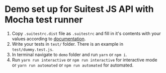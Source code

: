 # Demo set up for Suitest JS API with Mocha test runner

1. Copy `.suitestrc.dist` file as `.suitestrc` and fill in it's contents 
with your values according to [documentation](https://suite.st/docs/suitest-api/setup/#environment-setup).
2. Write your tests in `test/` folder. There is an example in `test/dummy.test.js`.
3. In terminal navigate to `demo` folder and run `yarn` or `npm i`.
4. Run `yarn run interactive` or `npm run interactive` for interactive mode or
 `yarn run automated` or `npm run automated` for automated.
